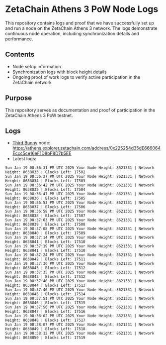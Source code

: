 # ZetaChain Athens 3 PoW Node Logs
This repository contains logs and proof that we have successfully set up and run a node on the ZetaChain Athens 3 network. The logs demonstrate continuous node operation, including synchronization details and performance.

## Contents
- Node setup information
- Synchronization logs with block height details
- Ongoing proof of work logs to verify active participation in the ZetaChain network

## Purpose
This repository serves as documentation and proof of participation in the ZetaChain Athens 3 PoW testnet.

## Logs

- [Third Bunny](https://thirdbunny.xyz/) node: https://athens.explorer.zetachain.com/address/0x225254d35dE666064Eccc5ce16eF1D8bF8D7b5EE
- Latest logs:
```
Sun Jan 19 08:36:31 PM UTC 2025 Your Node Height: 8621331 | Network Height: 8638833 | Blocks Left: 17502
Sun Jan 19 08:36:37 PM UTC 2025 Your Node Height: 8621331 | Network Height: 8638834 | Blocks Left: 17503
Sun Jan 19 08:36:42 PM UTC 2025 Your Node Height: 8621331 | Network Height: 8638835 | Blocks Left: 17504
Sun Jan 19 08:36:47 PM UTC 2025 Your Node Height: 8621331 | Network Height: 8638836 | Blocks Left: 17505
Sun Jan 19 08:36:53 PM UTC 2025 Your Node Height: 8621331 | Network Height: 8638837 | Blocks Left: 17506
Sun Jan 19 08:36:58 PM UTC 2025 Your Node Height: 8621331 | Network Height: 8638838 | Blocks Left: 17507
Sun Jan 19 08:37:03 PM UTC 2025 Your Node Height: 8621331 | Network Height: 8638839 | Blocks Left: 17508
Sun Jan 19 08:37:08 PM UTC 2025 Your Node Height: 8621331 | Network Height: 8638840 | Blocks Left: 17509
Sun Jan 19 08:37:14 PM UTC 2025 Your Node Height: 8621331 | Network Height: 8638841 | Blocks Left: 17510
Sun Jan 19 08:37:19 PM UTC 2025 Your Node Height: 8621331 | Network Height: 8638841 | Blocks Left: 17510
Sun Jan 19 08:37:24 PM UTC 2025 Your Node Height: 8621331 | Network Height: 8638842 | Blocks Left: 17511
Sun Jan 19 08:37:30 PM UTC 2025 Your Node Height: 8621331 | Network Height: 8638843 | Blocks Left: 17512
Sun Jan 19 08:37:35 PM UTC 2025 Your Node Height: 8621331 | Network Height: 8638843 | Blocks Left: 17512
Sun Jan 19 08:37:40 PM UTC 2025 Your Node Height: 8621331 | Network Height: 8638844 | Blocks Left: 17513
Sun Jan 19 08:37:46 PM UTC 2025 Your Node Height: 8621331 | Network Height: 8638845 | Blocks Left: 17514
Sun Jan 19 08:37:51 PM UTC 2025 Your Node Height: 8621331 | Network Height: 8638846 | Blocks Left: 17515
Sun Jan 19 08:37:56 PM UTC 2025 Your Node Height: 8621331 | Network Height: 8638847 | Blocks Left: 17516
Sun Jan 19 08:38:02 PM UTC 2025 Your Node Height: 8621331 | Network Height: 8638848 | Blocks Left: 17517
Sun Jan 19 08:38:07 PM UTC 2025 Your Node Height: 8621331 | Network Height: 8638849 | Blocks Left: 17518
Sun Jan 19 08:38:12 PM UTC 2025 Your Node Height: 8621331 | Network Height: 8638850 | Blocks Left: 17519
```
